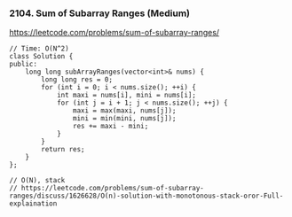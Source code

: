 ### 2104. Sum of Subarray Ranges (Medium)

https://leetcode.com/problems/sum-of-subarray-ranges/

```
// Time: O(N^2)
class Solution {
public:
    long long subArrayRanges(vector<int>& nums) {
        long long res = 0;
        for (int i = 0; i < nums.size(); ++i) {
            int maxi = nums[i], mini = nums[i];
            for (int j = i + 1; j < nums.size(); ++j) {
                maxi = max(maxi, nums[j]);
                mini = min(mini, nums[j]);
                res += maxi - mini;
            }
        }
        return res;
    }
};

// O(N), stack
// https://leetcode.com/problems/sum-of-subarray-ranges/discuss/1626628/O(n)-solution-with-monotonous-stack-oror-Full-explaination
```
